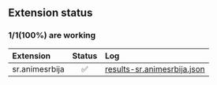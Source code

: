 ## Extension status

### 1/1(100%) are working

| Extension      | Status | Log                                                                                                                             |
| :------------- | :----: | :------------------------------------------------------------------------------------------------------------------------------ |
| sr.animesrbija |   ✅    | [results-sr.animesrbija.json](https://raw.githubusercontent.com/Claudemirovsky/aet/results/results/results-sr.animesrbija.json) |

